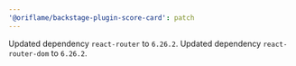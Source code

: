 ```yaml
---
'@oriflame/backstage-plugin-score-card': patch
---
```


Updated dependency `react-router` to `6.26.2`.
Updated dependency `react-router-dom` to `6.26.2`.
